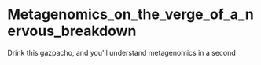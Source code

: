 # Metagenomics_on_the_verge_of_a_nervous_breakdown
Drink this gazpacho, and you'll understand metagenomics in a second
